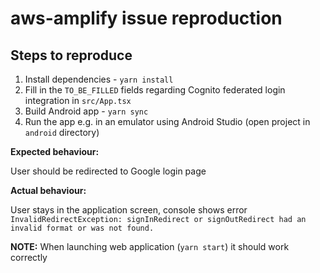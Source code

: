 # aws-amplify issue reproduction

## Steps to reproduce
1. Install dependencies - `yarn install`
1. Fill in the `TO_BE_FILLED` fields regarding Cognito federated login integration in `src/App.tsx`
1. Build Android app - `yarn sync`
1. Run the app e.g. in an emulator using Android Studio (open project in `android` directory)

**Expected behaviour:**

User should be redirected to Google login page

**Actual behaviour:**

User stays in the application screen,
console shows error `InvalidRedirectException: signInRedirect or signOutRedirect had an invalid format or was not found.`

**NOTE:** When launching web application (`yarn start`) it should work correctly
